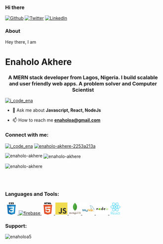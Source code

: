 ### Hi there 

<p><a href="https://github.com/Enaholo-Akhere" target="_blank"><img alt="Github" src="https://img.shields.io/badge/GitHub-%2312100E.svg?&style=for-the-badge&logo=Github&logoColor=white" /></a> <a href="https://twitter.com/i_code_ena" target="_blank"><img alt="Twitter" src="https://img.shields.io/badge/twitter-%231DA1F2.svg?&style=for-the-badge&logo=twitter&logoColor=white" /></a> <a href="https://www.linkedin.com/in/enaholo-akhere-2253a213a" target="_blank"><img alt="LinkedIn" src="https://img.shields.io/badge/linkedin-%230077B5.svg?&style=for-the-badge&logo=linkedin&logoColor=white" /></a>
</p>

### About
Hey there, I am <h1>Enaholo Akhere</h1>

<h3 align="center">A MERN stack developer from Lagos, Nigeria. I build scalable and user friendly web apps. A problem solver and Computer Scientist</h3>

<p align="left"> <a href="https://twitter.com/i_code_ena" target="blank"><img src="https://img.shields.io/twitter/follow/i_code_ena?logo=twitter&style=for-the-badge" alt="i_code_ena" /></a> </p>

- 💬 Ask me about **Javascript, React, NodeJs**

- 📫 How to reach me **enaholoa@gmail.com**

<h3 align="left">Connect with me:</h3>
<p align="left">
<a href="https://twitter.com/i_code_ena" target="blank"><img align="center" src="https://raw.githubusercontent.com/rahuldkjain/github-profile-readme-generator/master/src/images/icons/Social/twitter.svg" alt="i_code_ena" height="30" width="40" /></a>
<a href="https://linkedin.com/in/enaholo-akhere-2253a213a" target="blank"><img align="center" src="https://raw.githubusercontent.com/rahuldkjain/github-profile-readme-generator/master/src/images/icons/Social/linked-in-alt.svg" alt="enaholo-akhere-2253a213a" height="30" width="40" /></a>
</p>


<p><img align="left" src="https://github-readme-stats.vercel.app/api/top-langs?username=enaholo-akhere&show_icons=true&locale=en&layout=compact" alt="enaholo-akhere" /></p>

<p>&nbsp;<img align="center" src="https://github-readme-stats.vercel.app/api?username=enaholo-akhere&show_icons=true&locale=en" alt="enaholo-akhere" /></p>

<p><img align="center" src="https://github-readme-streak-stats.herokuapp.com/?user=enaholo-akhere&" alt="enaholo-akhere" /></p><br><br>

<h3 align="left">Languages and Tools:</h3>
<p align="left">  <a href="https://www.w3schools.com/css/" target="_blank"> <img src="https://raw.githubusercontent.com/devicons/devicon/master/icons/css3/css3-original-wordmark.svg" alt="css3" width="40" height="40"/> </a>  <a href="https://firebase.google.com/" target="_blank"> <img src="https://www.vectorlogo.zone/logos/firebase/firebase-icon.svg" alt="firebase" width="40" height="40"/> </a>  <a href="https://www.w3.org/html/" target="_blank"> <img src="https://raw.githubusercontent.com/devicons/devicon/master/icons/html5/html5-original-wordmark.svg" alt="html5" width="40" height="40"/> </a> <a href="https://developer.mozilla.org/en-US/docs/Web/JavaScript" target="_blank"> <img src="https://raw.githubusercontent.com/devicons/devicon/master/icons/javascript/javascript-original.svg" alt="javascript" width="40" height="40"/> </a> <a href="https://www.mongodb.com/" target="_blank"> <img src="https://raw.githubusercontent.com/devicons/devicon/master/icons/mongodb/mongodb-original-wordmark.svg" alt="mongodb" width="40" height="40"/> </a> <a href="https://www.mysql.com/" target="_blank"> <img src="https://raw.githubusercontent.com/devicons/devicon/master/icons/mysql/mysql-original-wordmark.svg" alt="mysql" width="40" height="40"/> </a>  <a href="https://nodejs.org" target="_blank"> <img src="https://raw.githubusercontent.com/devicons/devicon/master/icons/nodejs/nodejs-original-wordmark.svg" alt="nodejs" width="40" height="40"/> </a>  <a href="https://reactjs.org/" target="_blank"> <img src="https://raw.githubusercontent.com/devicons/devicon/master/icons/react/react-original-wordmark.svg" alt="react" width="40" height="40"/> </a>  </p>

<h3 align="left">Support:</h3>
<p><a href="https://www.buymeacoffee.com/enaholoa5"> <img align="left" src="https://cdn.buymeacoffee.com/buttons/v2/default-yellow.png" height="50" width="210" alt="enaholoa5" /></a></p><br>
